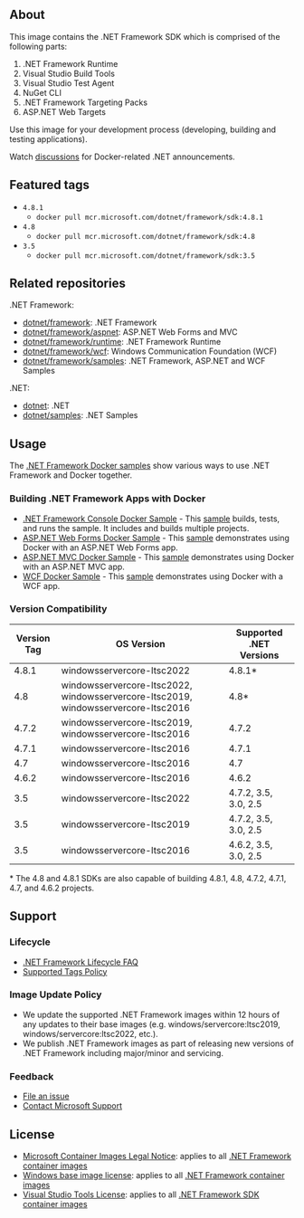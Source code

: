## About

This image contains the .NET Framework SDK which is comprised of the following parts:

1. .NET Framework Runtime
1. Visual Studio Build Tools
1. Visual Studio Test Agent
1. NuGet CLI
1. .NET Framework Targeting Packs
1. ASP.NET Web Targets

Use this image for your development process (developing, building and testing applications).

Watch [discussions](https://github.com/microsoft/dotnet-framework-docker/discussions/categories/announcements) for Docker-related .NET announcements.

## Featured tags

* `4.8.1`
  * `docker pull mcr.microsoft.com/dotnet/framework/sdk:4.8.1`
* `4.8`
  * `docker pull mcr.microsoft.com/dotnet/framework/sdk:4.8`
* `3.5`
  * `docker pull mcr.microsoft.com/dotnet/framework/sdk:3.5`

## Related repositories

.NET Framework:

* [dotnet/framework](https://mcr.microsoft.com/catalog?search=dotnet/framework): .NET Framework
* [dotnet/framework/aspnet](https://mcr.microsoft.com/product/dotnet/framework/aspnet/about): ASP.NET Web Forms and MVC
* [dotnet/framework/runtime](https://mcr.microsoft.com/product/dotnet/framework/runtime/about): .NET Framework Runtime
* [dotnet/framework/wcf](https://mcr.microsoft.com/product/dotnet/framework/wcf/about): Windows Communication Foundation (WCF)
* [dotnet/framework/samples](https://mcr.microsoft.com/product/dotnet/framework/samples/about): .NET Framework, ASP.NET and WCF Samples

.NET:

* [dotnet](https://mcr.microsoft.com/catalog?search=dotnet): .NET
* [dotnet/samples](https://mcr.microsoft.com/product/dotnet/samples/about): .NET Samples

## Usage

The [.NET Framework Docker samples](https://github.com/microsoft/dotnet-framework-docker/blob/main/samples/README.md) show various ways to use .NET Framework and Docker together.

### Building .NET Framework Apps with Docker

* [.NET Framework Console Docker Sample](https://github.com/microsoft/dotnet-framework-docker/tree/main/samples/dotnetapp/README.md) - This [sample](https://github.com/microsoft/dotnet-framework-docker/tree/main/samples/dotnetapp/Dockerfile) builds, tests, and runs the sample. It includes and builds multiple projects.
* [ASP.NET Web Forms Docker Sample](https://github.com/microsoft/dotnet-framework-docker/tree/main/samples/aspnetapp/README.md) - This [sample](https://github.com/microsoft/dotnet-framework-docker/tree/main/samples/aspnetapp/Dockerfile) demonstrates using Docker with an ASP.NET Web Forms app.
* [ASP.NET MVC Docker Sample](https://github.com/microsoft/dotnet-framework-docker/tree/main/samples/aspnetmvcapp/README.md) - This [sample](https://github.com/microsoft/dotnet-framework-docker/tree/main/samples/aspnetmvcapp/Dockerfile) demonstrates using Docker with an ASP.NET MVC app.
* [WCF Docker Sample](https://github.com/microsoft/dotnet-framework-docker/tree/main/samples/wcfapp/README.md) - This [sample](https://github.com/microsoft/dotnet-framework-docker/tree/main/samples/wcfapp/) demonstrates using Docker with a WCF app.

### Version Compatibility

Version Tag | OS Version | Supported .NET Versions
-- | -- | --
4.8.1 | windowsservercore-ltsc2022 | 4.8.1*
4.8 | windowsservercore-ltsc2022, windowsservercore-ltsc2019, windowsservercore-ltsc2016 | 4.8*
4.7.2 | windowsservercore-ltsc2019, windowsservercore-ltsc2016 | 4.7.2
4.7.1 | windowsservercore-ltsc2016 | 4.7.1
4.7 | windowsservercore-ltsc2016 | 4.7
4.6.2 | windowsservercore-ltsc2016 | 4.6.2
3.5 | windowsservercore-ltsc2022 | 4.7.2, 3.5, 3.0, 2.5
3.5 | windowsservercore-ltsc2019 | 4.7.2, 3.5, 3.0, 2.5
3.5 | windowsservercore-ltsc2016 | 4.6.2, 3.5, 3.0, 2.5

\* The 4.8 and 4.8.1 SDKs are also capable of building 4.8.1, 4.8, 4.7.2, 4.7.1, 4.7, and 4.6.2 projects.

## Support

### Lifecycle

* [.NET Framework Lifecycle FAQ](https://support.microsoft.com/help/17455/lifecycle-faq-net-framework)
* [Supported Tags Policy](https://github.com/microsoft/dotnet-framework-docker/blob/main/documentation/supported-tags.md)

### Image Update Policy

* We update the supported .NET Framework images within 12 hours of any updates to their base images (e.g. windows/servercore:ltsc2019, windows/servercore:ltsc2022, etc.).
* We publish .NET Framework images as part of releasing new versions of .NET Framework including major/minor and servicing.

### Feedback

* [File an issue](https://github.com/microsoft/dotnet-framework-docker/issues/new/choose)
* [Contact Microsoft Support](https://support.microsoft.com/contactus/)

## License

* [Microsoft Container Images Legal Notice](https://aka.ms/mcr/osslegalnotice): applies to all [.NET Framework container images](https://mcr.microsoft.com/catalog?search=dotnet/framework)
* [Windows base image license](https://learn.microsoft.com/en-us/virtualization/windowscontainers/images-eula): applies to all [.NET Framework container images](https://mcr.microsoft.com/catalog?search=dotnet/framework)
* [Visual Studio Tools License](https://visualstudio.microsoft.com/license-terms/mlt031519/): applies to all [.NET Framework SDK container images](https://mcr.microsoft.com/product/dotnet/framework/sdk/about)
